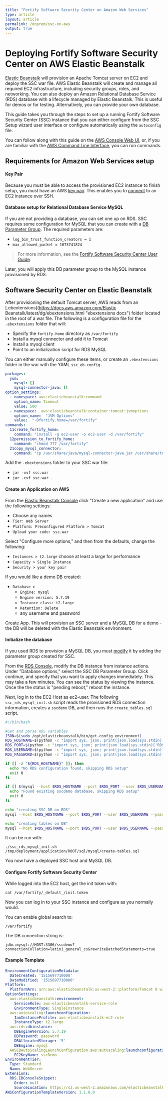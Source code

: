 ```yaml
---
title: "Fortify Software Security Center on Amazon Web Services"
type: article
layout: article
permalink: /onprem/ssc-on-aws
output: true
---
```

# Deploying Fortify Software Security Center on AWS Elastic Beanstalk
[Elastic Beanstalk](https://aws.amazon.com/elasticbeanstalk/) will provision an Apache Tomcat server on EC2 and deploy the SSC war file. AWS Elastic Beanstalk will create and manage all required EC2 infrastructure, including security groups, roles, and networking.  You can also deploy an Amazon Relational Database Service (RDS) database with a lifecycle managed by Elastic Beanstalk. This is useful for demos or for testing.  Alternatively, you can provide your own database.

This guide takes you through the steps to set up a running Fortify Software Security Center (SSC) instance that you can either configure from the SSC Setup wizard user interface or configure automatically using the `autoconfig` file.

You can follow along with this guide on the [AWS Console Web UI](https://aws.amazon.com/console/ "ui instructions"), or, if you are familiar with the [AWS Command Line Interface](https://aws.amazon.com/cli/ "aws instuctions"), you can run commands.

## Requirements for Amazon Web Services setup
#### Key Pair
Because you must be able to access the provisioned EC2 instance to finish setup, you must have an AWS [key pair](https://docs.aws.amazon.com/AWSEC2/latest/UserGuide/ec2-key-pairs.html "key pair guide").  This enables you to [connect](https://docs.aws.amazon.com/AWSEC2/latest/UserGuide/EC2_GetStarted.html "how to connect to ec2") to an EC2 instance over SSH.

#### Database setup for Relational Database Service MySQL
If you are not providing a database, you can set one up on RDS.  SSC requires some configuration for MySQL that you can create with a [DB Parameter Group](https://docs.aws.amazon.com/AmazonRDS/latest/UserGuide/USER_WorkingWithParamGroups.html#USER_WorkingWithParamGroups.Creating "Creating a DB Parameter Group").  The required parameters are:
 * `log_bin_trust_function_creators = 1`
 * `max_allowed_packet = 1073741824`

> For more information, see the [Fortify Software Security Center User Guide](https://community.softwaregrp.com/t5/Fortify-Product-Documentation/ct-p/fortify-product-documentation).

Later, you will apply this DB parameter group to the MySQL instance provisioned by RDS.

## Software Security Center on Elastic Beanstalk
After provisioning the default Tomcat server, AWS reads from an [.ebextensions](https://docs.aws.amazon.com/Elastic Beanstalk/latest/dg/ebextensions.html "ebextensions docs") folder located in the root of a war file.  The following is a configuration file for the `.ebextensions` folder that will:
* Specify the `fortify.home` directory as `/var/fortify`
* Install a mysql connector and add it to Tomcat
* Install a mysql client
* Point to an initialization script for RDS MySQL

You can either manually configure these items, or create an `.ebextensions` folder in the war with the YAML `ssc_eb.config.`
```yaml
packages:
  yum:
    mysql: []
    mysql-connector-java: []
option_settings:
  - namespace: aws:elasticbeanstalk:command
    option_name: Timeout
    value: 500
  - namespace:  aws:elasticbeanstalk:container:tomcat:jvmoptions
    option_name:  "JVM Options"
    value:  "-Dfortify.home=/var/fortify"
commands:
  11create_fortify_home:
    command: "install -g ec2-user -o ec2-user -d /var/fortify"
  12permission_to_fortify_home:
    command: "chmod 777 /var/fortify"
  21copy_mysql_connector:
    command: "cp /usr/share/java/mysql-connector-java.jar /usr/share/tomcat8/lib"
```

Add the `.ebextensions` folder to your SSC war file:

* `jar -xvf ssc.war`
* `jar -cvf ssc.war .`

#### Create an Application on AWS
From the [Elastic Beanstalk Console](https://console.aws.amazon.com/elasticbeanstalk) click "Create a new application" and use the following settings:

* Choose any names
* `Tier: Web Server`
* `Platform: Preconfigured Platform > Tomcat`
* `Upload your code: ssc.war`

Select "Configure more options," and then from the defaults, change the following:

* `Instances > t2.large` choose at least a large for performance
* `Capacity > Single Instance`
* `Security > your key pair`

If you would like a demo DB created:
* `Database >`
  * `Engine: mysql`
  * `Engine version: 5.7.19`
  * `Instance class: t2.large`
  * `Retention: Delete`
  * any username and password

Create App.  This will provision an SSC server and a MySQL DB for a demo - the DB will be deleted with the Elastic Beanstalk environment.

#### Initialize the database
If you used RDS to provision a MySQL DB, you must [modify](https://docs.aws.amazon.com/AmazonRDS/latest/UserGuide/USER_ModifyInstance.MySQL.html "how to modify a MySQL DB instance") it by adding the parameter group created for SSC.

From the [RDS Console](https://console.aws.amazon.com/rds), modify the DB instance from instance actions.  Under "Database options," select the SSC DB Parameter Group.  Click continue, and specify that you want to apply changes immediately. This may take a few minutes. You can see the status by viewing the instance.  Once the the status is "pending reboot," reboot the instance.

Next, log in to the EC2 Host as ec2-user.  The following `ssc_rds_mysql_init.sh` script reads the provisioned RDS connection information, creates a `sscdemo` DB, and then runs the `create_tables.sql` script.

```bash
#!/bin/bash

#Get and parse RDS variables
JSON=$(sudo /opt/elasticbeanstalk/bin/get-config environment)
RDS_HOSTNAME=$(python -c "import sys, json; print(json.load(sys.stdin)['RDS_HOSTNAME'])" <<< """$JSON""")
RDS_PORT=$(python -c "import sys, json; print(json.load(sys.stdin)['RDS_PORT'])" <<< """$JSON""")
RDS_USERNAME=$(python -c "import sys, json; print(json.load(sys.stdin)['RDS_USERNAME'])" <<< """$JSON""")
RDS_PASSWORD=$(python -c "import sys, json; print(json.load(sys.stdin)['RDS_PASSWORD'])" <<< """$JSON""")

if [[ -z "${RDS_HOSTNAME}" ]]; then
  echo "No RDS configuration found, skipping RDS setup"
  exit 0
fi

if [[ $(mysql --host $RDS_HOSTNAME --port $RDS_PORT --user $RDS_USERNAME --password=$RDS_PASSWORD -N --batch -e "show databases like 'sscdemo'") = sscdemo ]]; then
  echo "Found existing sscdemo database, skipping RDS setup"
  exit 0
fi

echo "creating SSC DB on RDS"
mysql --host $RDS_HOSTNAME --port $RDS_PORT --user $RDS_USERNAME --password=$RDS_PASSWORD -e "CREATE SCHEMA IF NOT EXISTS sscdemo DEFAULT CHARACTER SET latin1 COLLATE latin1_general_cs"

echo "creating tables on DB"
mysql --host $RDS_HOSTNAME --port $RDS_PORT --user $RDS_USERNAME --password=$RDS_PASSWORD sscdemo < """$1"""

```

It can be run with: 

`./ssc_rds_mysql_init.sh /tmp/deployment/application/ROOT/sql/mysql/create-tables.sql`

You now have a deployed SSC host and MySQL DB.

#### Configure Fortify Software Security Center
While logged into the EC2 host, get the init token with:

`cat /var/fortify/_default_/init.token`

Now you can log in to your SSC instance and configure as you normally would.

You can enable global search to:

`/var/fortify`

The DB connection string is:

`jdbc:mysql://HOST:3306/sscdemo?connectionCollation=latin1_general_cs&rewriteBatchedStatements=true`

#### Example Template
```yaml
EnvironmentConfigurationMetadata:
  DateCreated: '1515697710000'
  DateModified: '1515697710000'
Platform:
  PlatformArn: arn:aws:elasticbeanstalk:us-west-2::platform/Tomcat 8 with Java 8 running on 64bit Amazon Linux/2.7.4
OptionSettings:
  aws:elasticbeanstalk:environment:
    ServiceRole: aws-elasticbeanstalk-service-role
    EnvironmentType: SingleInstance
  aws:autoscaling:launchconfiguration:
    IamInstanceProfile: aws-elasticbeanstalk-ec2-role
    InstanceType: t2.large
  aws:rds:dbinstance:
    DBEngineVersion: 5.7.19
    DBPassword: password
    DBAllocatedStorage: '5'
    DBEngine: mysql
  AWSEBAutoScalingLaunchConfiguration.aws:autoscaling:launchconfiguration:
    EC2KeyName: sscDemo
EnvironmentTier:
  Type: Standard
  Name: WebServer
Extensions:
  RDS.EBConsoleSnippet:
    Order: null
    SourceLocation: https://s3.us-west-2.amazonaws.com/elasticbeanstalk-env-resources-us-west-2/eb_snippets/rds/rds.json
AWSConfigurationTemplateVersion: 1.1.0.0
```
